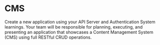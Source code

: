# CMS
Create a new application using your API Server and Authentication System learnings.  Your team will be responsible for planning, executing, and presenting an application that showcases a Content Management System (CMS) using full RESTful CRUD operations.
